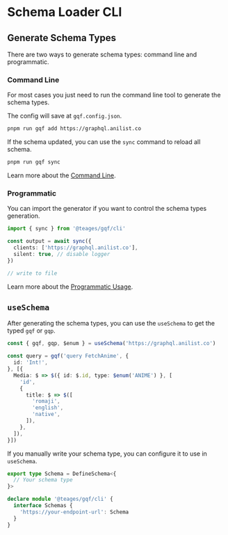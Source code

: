 # Schema Loader CLI

## Generate Schema Types

There are two ways to generate schema types: command line and programmatic.

### Command Line

For most cases you just need to run the command line tool to generate the schema types.

The config will save at `gqf.config.json`.

```sh
pnpm run gqf add https://graphql.anilist.co
```

If the schema updated, you can use the `sync` command to reload all schema.

```sh
pnpm run gqf sync
```

Learn more about the [Command Line](./command.md).

### Programmatic

You can import the generator if you want to control the schema types generation.

```ts
import { sync } from '@teages/gqf/cli'

const output = await sync({
  clients: ['https://graphql.anilist.co'],
  silent: true, // disable logger
})

// write to file
```

Learn more about the [Programmatic Usage](./programmatic.md).

## `useSchema`

After generating the schema types, you can use the `useSchema` to get the typed `gqf` or `gqp`.

```ts
const { gqf, gqp, $enum } = useSchema('https://graphql.anilist.co')

const query = gqf('query FetchAnime', {
  id: 'Int!',
}, [{
  Media: $ => $({ id: $.id, type: $enum('ANIME') }, [
    'id',
    {
      title: $ => $([
        'romaji',
        'english',
        'native',
      ]),
    },
  ]),
}])
```

If you manually write your schema type, you can configure it to use in `useSchema`.

``` ts
export type Schema = DefineSchema<{
  // Your schema type
}>

declare module '@teages/gqf/cli' {
  interface Schemas {
    'https://your-endpoint-url': Schema
  }
}
```
